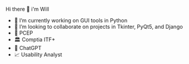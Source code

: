 Hi there 👋 i'm Will

- 🎨 I’m currently working on GUI tools in Python
- 👯 I’m looking to collaborate on projects in Tkinter, PyQt5, and Django
- 🥂 PCEP 
- 🏛 Comptia ITF+
- 🤖 ChatGPT
- 📈 Usability Analyst
